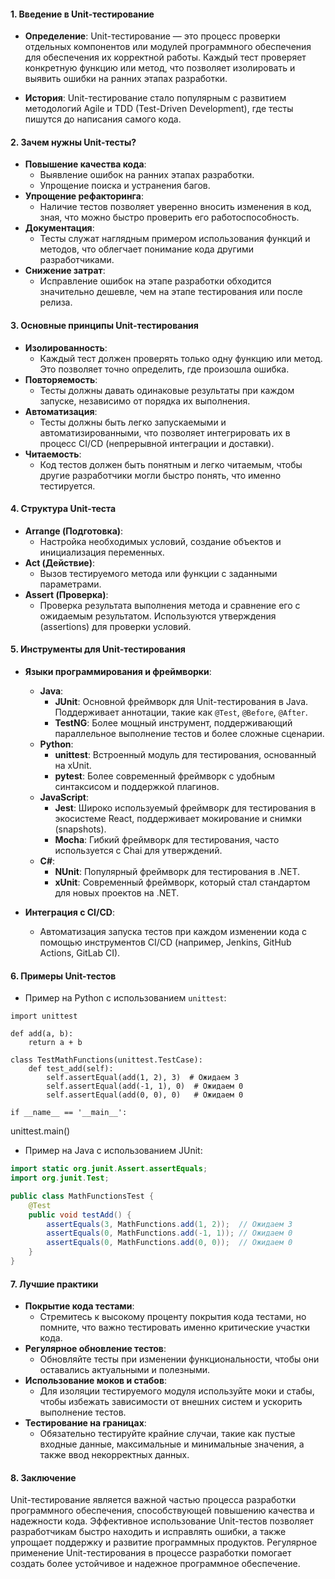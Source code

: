 

#### 1. Введение в Unit-тестирование

- **Определение**: Unit-тестирование — это процесс проверки отдельных компонентов или модулей программного обеспечения для обеспечения их корректной работы. Каждый тест проверяет конкретную функцию или метод, что позволяет изолировать и выявить ошибки на ранних этапах разработки.
    
- **История**: Unit-тестирование стало популярным с развитием методологий Agile и TDD (Test-Driven Development), где тесты пишутся до написания самого кода.
    

#### 2. Зачем нужны Unit-тесты?

- **Повышение качества кода**:
    - Выявление ошибок на ранних этапах разработки.
    - Упрощение поиска и устранения багов.
- **Упрощение рефакторинга**:
    - Наличие тестов позволяет уверенно вносить изменения в код, зная, что можно быстро проверить его работоспособность.
- **Документация**:
    - Тесты служат наглядным примером использования функций и методов, что облегчает понимание кода другими разработчиками.
- **Снижение затрат**:
    - Исправление ошибок на этапе разработки обходится значительно дешевле, чем на этапе тестирования или после релиза.

#### 3. Основные принципы Unit-тестирования

- **Изолированность**:
    - Каждый тест должен проверять только одну функцию или метод. Это позволяет точно определить, где произошла ошибка.
- **Повторяемость**:
    - Тесты должны давать одинаковые результаты при каждом запуске, независимо от порядка их выполнения.
- **Автоматизация**:
    - Тесты должны быть легко запускаемыми и автоматизированными, что позволяет интегрировать их в процесс CI/CD (непрерывной интеграции и доставки).
- **Читаемость**:
    - Код тестов должен быть понятным и легко читаемым, чтобы другие разработчики могли быстро понять, что именно тестируется.

#### 4. Структура Unit-теста

- **Arrange (Подготовка)**:
    - Настройка необходимых условий, создание объектов и инициализация переменных.
- **Act (Действие)**:
    - Вызов тестируемого метода или функции с заданными параметрами.
- **Assert (Проверка)**:
    - Проверка результата выполнения метода и сравнение его с ожидаемым результатом. Используются утверждения (assertions) для проверки условий.

#### 5. Инструменты для Unit-тестирования

- **Языки программирования и фреймворки**:
    
    - **Java**:
        - **JUnit**: Основной фреймворк для Unit-тестирования в Java. Поддерживает аннотации, такие как `@Test`, `@Before`, `@After`.
        - **TestNG**: Более мощный инструмент, поддерживающий параллельное выполнение тестов и более сложные сценарии.
    - **Python**:
        - **unittest**: Встроенный модуль для тестирования, основанный на xUnit.
        - **pytest**: Более современный фреймворк с удобным синтаксисом и поддержкой плагинов.
    - **JavaScript**:
        - **Jest**: Широко используемый фреймворк для тестирования в экосистеме React, поддерживает мокирование и снимки (snapshots).
        - **Mocha**: Гибкий фреймворк для тестирования, часто используется с Chai для утверждений.
    - **C#**:
        - **NUnit**: Популярный фреймворк для тестирования в .NET.
        - **xUnit**: Современный фреймворк, который стал стандартом для новых проектов на .NET.
- **Интеграция с CI/CD**:
    
    - Автоматизация запуска тестов при каждом изменении кода с помощью инструментов CI/CD (например, Jenkins, GitHub Actions, GitLab CI).

#### 6. Примеры Unit-тестов

- Пример на Python с использованием `unittest`:
```
import unittest

def add(a, b):
    return a + b

class TestMathFunctions(unittest.TestCase):
    def test_add(self):
        self.assertEqual(add(1, 2), 3)  # Ожидаем 3
        self.assertEqual(add(-1, 1), 0)  # Ожидаем 0
        self.assertEqual(add(0, 0), 0)   # Ожидаем 0

if __name__ == '__main__':
```
unittest.main()

- Пример на Java с использованием JUnit:
```java
import static org.junit.Assert.assertEquals;
import org.junit.Test;

public class MathFunctionsTest {
    @Test
    public void testAdd() {
        assertEquals(3, MathFunctions.add(1, 2));  // Ожидаем 3
        assertEquals(0, MathFunctions.add(-1, 1)); // Ожидаем 0
        assertEquals(0, MathFunctions.add(0, 0));  // Ожидаем 0
    }
}
```
#### 7. Лучшие практики

- **Покрытие кода тестами**:
    - Стремитесь к высокому проценту покрытия кода тестами, но помните, что важно тестировать именно критические участки кода.
- **Регулярное обновление тестов**:
    - Обновляйте тесты при изменении функциональности, чтобы они оставались актуальными и полезными.
- **Использование моков и стабов**:
    - Для изоляции тестируемого модуля используйте моки и стабы, чтобы избежать зависимости от внешних систем и ускорить выполнение тестов.
- **Тестирование на границах**:
    - Обязательно тестируйте крайние случаи, такие как пустые входные данные, максимальные и минимальные значения, а также ввод некорректных данных.

#### 8. Заключение

Unit-тестирование является важной частью процесса разработки программного обеспечения, способствующей повышению качества и надежности кода. Эффективное использование Unit-тестов позволяет разработчикам быстро находить и исправлять ошибки, а также упрощает поддержку и развитие программных продуктов. Регулярное применение Unit-тестирования в процессе разработки помогает создать более устойчивое и надежное программное обеспечение.